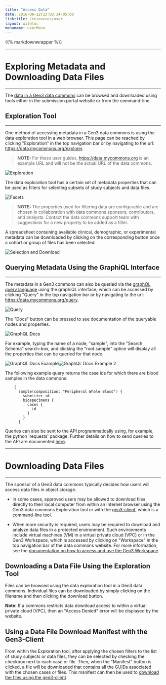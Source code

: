 ```yaml
---
title: "Access Data"
date: 2018-09-12T23:08:34-05:00
linktitle: /resources/user
layout: withtoc
menuname: userMenu
---
```

{{% markdownwrapper %}}
* * *
# Exploring Metadata and Downloading Data Files

* * *

The [data in a Gen3 data commons](/resources/user/data-types) can be browsed and downloaded using tools either in the submission portal website or from the command-line.

## Exploration Tool
* * *
One method of accessing metadata in a Gen3 data commons is using the data exploration tool in a web browser. This page can be reached by clicking "Exploration" in the top navigation bar or by navigating to the url: https://data.mycommons.org/explorer.

> __NOTE:__ For these user guides, https://data.mycommons.org is an example URL and will not be the actual URL of the data commons.

![Exploration](Gen3_Toolbar_exploration.png)

The data exploration tool has a certain set of metadata properties that can be used as filters for selecting subsets of study subjects and data files.

![Facets](Gen3_facets.png)

> __NOTE:__ The properties used for filtering data are configurable and are chosen in collaboration with data commons sponsors, contributors, and analysts. Contact the data commons support team with suggestions for a new property to be added as a filter.

<!--
Custom filters can also be added by clicking on the "add a custom filter" button. Begin typing the property you would like to add as a custom filter and then select it. You can then enter the values of that property to filter data on.
-->

A spreadsheet containing available clinical, demographic, or experimental metadata can be downloaded by clicking on the corresponding button once a cohort or group of files has been selected.

![Selection and Download](Gen3_selection_and_download_highlight.png)

## Querying Metadata Using the GraphiQL Interface
* * *

The metadata in a Gen3 commons can also be queried via the [graphQL query language](https://graphql.org/) using the graphiQL interface, which can be accessed by clicking "Query" in the top navigation bar or by navigating to the url: https://data.mycommons.org/query.

![Query](Gen3_Toolbar_query.png)

The "Docs" button can be pressed to see documentation of the queryable nodes and properties.

![GraphQL Docs](Gen3_GraphiQL_docs.png)

For example, typing the name of a node, "sample", into the "Search Schema" search-box, and clicking the "root.sample" option will display all the properties that can be queried for that node.

![GraphQL Docs Example](Gen3_GraphiQL_docs_sample.png)![GraphQL Docs Example 2](Gen3_GraphiQL_docs_sample_root.png)

The following example query returns the case ids for which there are blood samples in the data commons:
```
	{
	  sample(composition: "Peripheral Whole Blood") {
	    submitter_id
	    biospecimens {
	      cases {
	        id
	      }
	    }
	  }
```

Queries can also be sent to the API programmatically using, for example, the python 'requests' package. Further details on how to send queries to the API are documented [here](/resources/user/using-api).

* * *
# Downloading Data Files
* * *
The sponsor of a Gen3 data commons typically decides how users will access data files in object storage.

* In some cases, approved users may be allowed to download files directly to their local computer from within an internet browser using the Gen3 data commons Exploration tool or with the [gen3-client](/resources/user/gen3-client), which is a command-line tool.

* When more security is required, users may be required to download and analyze data files in a protected environment. Such environments include virtual machines (VM) in a virtual private cloud (VPC) or in the Gen3 Workspace, which is accessed by clicking on "Workspace" in the top navigation bar of the data commons website. For more information, see the [documentation on how to access and use the Gen3 Workspace](/resources/user/analyze-data).

## Downloading a Data File Using the Exploration Tool

Files can be browsed using the data exploration tool in a Gen3 data commons. Individual files can be downloaded by simply clicking on the filename and then clicking the download button.

__Note:__ If a commons restricts data download access to within a virtual private cloud (VPC), then an "Access Denied" error will be displayed by the website.

## Using a Data File Download Manifest with the Gen3-Client

From within the Exploration tool, after applying the chosen filters to the list of study subjects or data files, they can be selected by checking the checkbox next to each case or file. Then, when the "Manifest" button is clicked, a file will be downloaded that contains all the GUIDs associated with the chosen cases or files. This manifest can then be used to [download the files using the gen3-client](/resources/user/gen3-client).
